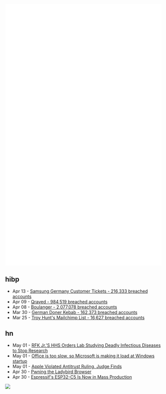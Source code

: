 ![Metrics](https://raw.githubusercontent.com/phixion/phixion/master/metrics.svg)

## hibp

<!--
for https://github.com/phixion/phixion/blob/main/.github/workflows/feeds.yml
-->
<!--START_SECTION:haveibeenpwnd-->
- Apr 13 - [Samsung Germany Customer Tickets - 216,333 breached accounts](https://haveibeenpwned.com/PwnedWebsites#SamsungGermany)
- Apr 09 - [Qraved - 984,519 breached accounts](https://haveibeenpwned.com/PwnedWebsites#Qraved)
- Apr 08 - [Boulanger - 2,077,078 breached accounts](https://haveibeenpwned.com/PwnedWebsites#Boulanger)
- Mar 30 - [German Doner Kebab - 162,373 breached accounts](https://haveibeenpwned.com/PwnedWebsites#GermanDonerKebab)
- Mar 25 - [Troy Hunt's Mailchimp List - 16,627 breached accounts](https://haveibeenpwned.com/PwnedWebsites#TroyHuntMailchimpList)
<!--END_SECTION:haveibeenpwnd-->

## hn

<!--
for https://github.com/phixion/phixion/blob/main/.github/workflows/feeds.yml
-->
<!--START_SECTION:hn-->
- May 01 - [RFK Jr.'S HHS Orders Lab Studying Deadly Infectious Diseases to Stop Research](https://www.wired.com/story/hhs-niaid-irf-ebola-disease-research-stop/)
- May 01 - [Office is too slow, so Microsoft is making it load at Windows startup](https://www.pcworld.com/article/2651749/office-is-too-slow-so-microsoft-is-making-it-load-at-windows-startup.html)
- May 01 - [Apple Violated Antitrust Ruling, Judge Finds](https://www.wsj.com/tech/apple-violated-antitrust-ruling-federal-judge-finds-66b85957)
- Apr 30 - [Pwning the Ladybird Browser](https://jessie.cafe/posts/pwning-ladybirds-libjs/)
- Apr 30 - [Espressif's ESP32-C5 Is Now in Mass Production](https://www.espressif.com/en/news/ESP32-C5_Mass_Production)
<!--END_SECTION:hn-->

<!--
for https://yhype.me
-->
![](https://hit.yhype.me/github/profile?user_id=13013670)
